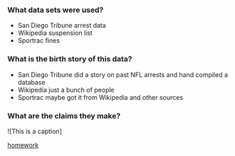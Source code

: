 ### What data sets were used?

- San Diego Tribune arrest data
- Wikipedia suspension list
- Sportrac fines

### What is the birth story of this data?

- San Diego Tribune did a story on past NFL arrests and hand compiled a database
- Wikipedia just a bunch of people
- Sportrac maybe got it from Wikipedia and other sources

### What are the claims they make?


![This is a caption]

[homework](http://www.padjo.org/2014-09-23/#homework-details)
